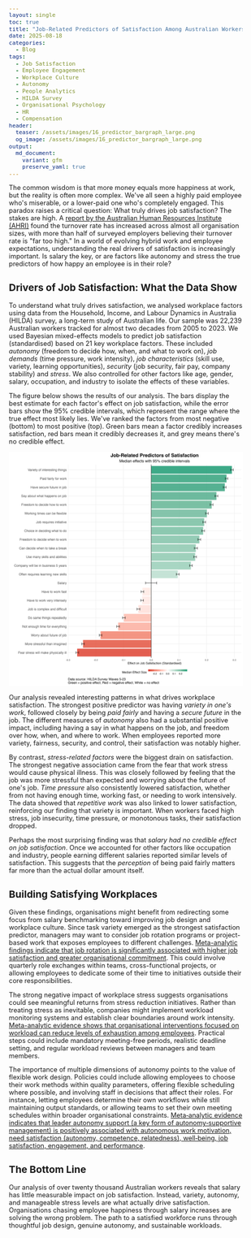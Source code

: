 ```yaml
---
layout: single
toc: true
title: "Job-Related Predictors of Satisfaction Among Australian Workers"
date: 2025-08-18
categories:
  - Blog
tags:
  - Job Satisfaction
  - Employee Engagement
  - Workplace Culture
  - Autonomy
  - People Analytics
  - HILDA Survey
  - Organisational Psychology
  - HR
  - Compensation
header:
  teaser: /assets/images/16_predictor_bargraph_large.png
  og_image: /assets/images/16_predictor_bargraph_large.png
output:
  md_document:
    variant: gfm
    preserve_yaml: true
---
```


<style>
  body {
    font-size: 0.8em; /* Adjust font size just for this page */
  }
</style>

The common wisdom is that more money equals more happiness at work, but the reality is often more complex. We've all seen a highly paid employee who's miserable, or a lower-paid one who's completely engaged. This paradox raises a critical question: What truly drives job satisfaction? The stakes are high. A [report by the Australian Human Resources Institute (AHRI)](https://www.ahri.com.au/wp-content/uploads/turnover-and-retention-report_final.pdf) found the turnover rate has increased across almost all organisation sizes, with more than half of surveyed employers believing their turnover rate is "far too high." In a world of evolving hybrid work and employee expectations, understanding the real drivers of satisfaction is increasingly important. Is salary the key, or are factors like autonomy and stress the true predictors of how happy an employee is in their role?

## Drivers of Job Satisfaction: What the Data Show

To understand what truly drives satisfaction, we analysed workplace factors using data from the Household, Income, and Labour Dynamics in Australia (HILDA) survey, a long-term study of Australian life. Our sample was  22,239 Australian workers tracked for almost two decades from 2005 to 2023. We used Bayesian mixed-effects models to predict job satisfaction (standardised) based on 21 key workplace factors. These included *autonomy* (freedom to decide how, when, and what to work on), *job demands* (time pressure, work intensity), *job characteristics* (skill use, variety, learning opportunities), *security* (job security, fair pay, company stability) and *stress*. We also controlled for other factors like age, gender, salary, occupation, and industry to isolate the effects of these variables.

The figure below shows the results of our analysis. The bars display the best estimate for each factor's effect on job satisfaction, while the error bars show the 95% credible intervals, which represent the range where the true effect most likely lies. We've ranked the factors from most negative (bottom) to most positive (top). Green bars mean a factor credibly increases satisfaction, red bars mean it credibly decreases it, and grey means there's no credible effect.

![](/assets/images/16_predictor_bargraph_large.png)

Our analysis revealed interesting patterns in what drives workplace satisfaction. The strongest positive predictor was having *variety in one's work*, followed closely by being *paid fairly* and having a *secure future* in the job. The different measures of *autonomy* also had a substantial positive impact, including having a say in what happens on the job, and freedom over how, when, and where to work. When employees reported more variety, fairness, security, and control, their satisfaction was notably higher.

By contrast, *stress-related factors* were the biggest drain on satisfaction. The strongest negative association came from the fear that work stress would cause physical illness. This was closely followed by feeling that the job was more stressful than expected and worrying about the future of one's job. *Time pressure* also consistently lowered satisfaction, whether from not having enough time, working fast, or needing to work intensively. The data showed that *repetitive work* was also linked to lower satisfaction, reinforcing our finding that variety is important. When workers faced high stress, job insecurity, time pressure, or monotonous tasks, their satisfaction dropped.

Perhaps the most surprising finding was that *salary had no credible effect on job satisfaction*. Once we accounted for other factors like occupation and industry, people earning different salaries reported similar levels of satisfaction. This suggests that the _perception_ of being paid fairly matters far more than the actual dollar amount itself.

## Building Satisfying Workplaces

Given these findings, organisations might benefit from redirecting some focus from salary benchmarking toward improving job design and workplace culture. Since task variety emerged as the strongest satisfaction predictor, managers may want to consider job rotation programs or project-based work that exposes employees to different challenges. [Meta-analytic findings indicate that job rotation is significantly associated with higher job satisfaction and greater organisational commitment](https://doi.org/10.3389/fpsyg.2021.633530). This could involve quarterly role exchanges within teams, cross-functional projects, or allowing employees to dedicate some of their time to initiatives outside their core responsibilities.

The strong negative impact of workplace stress suggests organisations could see meaningful returns from stress reduction initiatives. Rather than treating stress as inevitable, companies might implement workload monitoring systems and establish clear boundaries around work intensity. [Meta-analytic evidence shows that organisational interventions focused on workload can reduce levels of exhaustion among employees](https://doi.org/10.1007/s00420-023-02009-z). Practical steps could include mandatory meeting-free periods, realistic deadline setting, and regular workload reviews between managers and team members.

The importance of multiple dimensions of autonomy points to the value of flexible work design. Policies could include allowing employees to choose their work methods within quality parameters, offering flexible scheduling where possible, and involving staff in decisions that affect their roles. For instance, letting employees determine their own workflows while still maintaining output standards, or allowing teams to set their own meeting schedules within broader organisational constraints. [Meta‑analytic evidence indicates that leader autonomy support (a key form of autonomy‑supportive management) is positively associated with autonomous work motivation, need satisfaction (autonomy, competence, relatedness), well‑being, job satisfaction, engagement, and performance](https://link.springer.com/article/10.1007/s11031-018-9698-y). 

## The Bottom Line

Our analysis of over twenty thousand Australian workers reveals that salary has little measurable impact on job satisfaction. Instead, variety, autonomy, and manageable stress levels are what actually drive satisfaction. Organisations chasing employee happiness through salary increases are solving the wrong problem. The path to a satisfied workforce runs through thoughtful job design, genuine autonomy, and sustainable workloads.